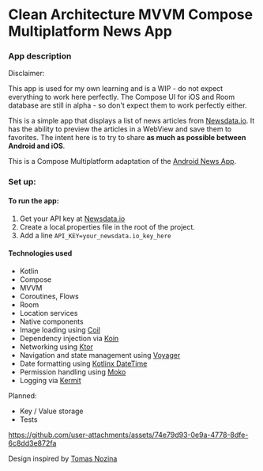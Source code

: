 # Clean Architecture MVVM Compose Multiplatform News App

### App description

Disclaimer: 

This app is used for my own learning and is a WIP - do not expect everything to work here perfectly.
The Compose UI for iOS and Room database are still in alpha - so don't expect them to work perfectly either.

This is a simple app that displays a list of news articles from [Newsdata.io](https://newsdata.io/).
It has the ability to preview the articles in a WebView and save them to favorites.
The intent here is to try to share **as much as possible between Android and iOS**.

This is a Compose Multiplatform adaptation of the [Android News App](https://github.com/nsmirosh/NewsApp). 

### Set up:

#### To run the app:
1. Get your API key at [Newsdata.io](https://newsdata.io/)
2. Create a local.properties file in the root of the project.
3. Add a line `API_KEY=your_newsdata.io_key_here`

#### Technologies used

- Kotlin
- Compose
- MVVM 
- Coroutines, Flows
- Room
- Location services
- Native components
- Image loading using [Coil](https://coil-kt.github.io/coil/)
- Dependency injection via [Koin](https://insert-koin.io/)
- Networking using [Ktor](https://ktor.io/)
- Navigation and state management using [Voyager](https://voyager.adriel.cafe/)
- Date formatting using [Kotlinx DateTime](https://github.com/Kotlin/kotlinx-datetime)
- Permission handling using [Moko](https://github.com/icerockdev/moko-permissions)
- Logging via [Kermit](https://kermit.touchlab.co/)

Planned: 

- Key / Value storage
- Tests

https://github.com/user-attachments/assets/74e79d93-0e9a-4778-8dfe-6c8dd3e872fa

Design inspired by [Tomas Nozina](https://dribbble.com/shots/15246621-Denn-k-N-News-App)

